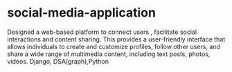 # social-media-application
Designed a web-based platform to connect users , facilitate social interactions and content sharing. This provides a user-friendly interface that allows individuals to create and customize profiles, follow other users, and share a wide range of multimedia content, including text posts, photos, videos. Django, DSA(graph),Python
